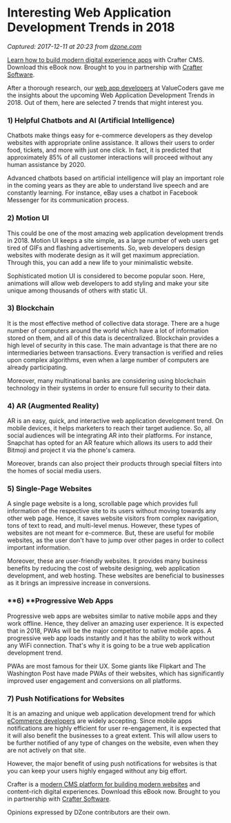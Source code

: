 # Interesting Web Application Development Trends in 2018

_Captured: 2017-12-11 at 20:23 from [dzone.com](https://dzone.com/articles/top-10-web-application-development-trends-in-2018?edition=342127&utm_source=Daily%20Digest&utm_medium=email&utm_campaign=Daily%20Digest%202017-12-11)_

[Learn how to build modern digital experience apps](https://dzone.com/go?i=190130&u=http%3A%2F%2Fwww.craftersoftware.com%2Fresources%2Flp%3Fid%3D%2Fmodern-web-dev-with-java%26t%3Deb) with Crafter CMS. Download this eBook now. Brought to you in partnership with [Crafter Software](https://dzone.com/go?i=190130&u=http%3A%2F%2Fwww.craftersoftware.com%2Fresources%2Flp%3Fid%3D%2Fmodern-web-dev-with-java%26t%3Deb).

After a thorough research, our [web app developers](https://www.valuecoders.com/web-app-developers.php?utm_source=blog&utm_medium=webapp-dzone&utm_campaign=SMEs) at ValueCoders gave me the insights about the upcoming Web Application Development Trends in 2018. Out of them, here are selected 7 trends that might interest you.

### 1) Helpful Chatbots and AI (Artificial Intelligence)

Chatbots make things easy for e-commerce developers as they develop websites with appropriate online assistance. It allows their users to order food, tickets, and more with just one click. In fact, it is predicted that approximately 85% of all customer interactions will proceed without any human assistance by 2020.

Advanced chatbots based on artificial intelligence will play an important role in the coming years as they are able to understand live speech and are constantly learning. For instance, eBay uses a chatbot in Facebook Messenger for its communication process.

### 2) **Motion UI**

This could be one of the most amazing web application development trends in 2018. Motion UI keeps a site simple, as a large number of web users get tired of GIFs and flashing advertisements. So, web developers design websites with moderate design as it will get maximum appreciation. Through this, you can add a new life to your minimalistic website.

Sophisticated motion UI is considered to become popular soon. Here, animations will allow web developers to add styling and make your site unique among thousands of others with static UI.

### **3) Blockchain**

It is the most effective method of collective data storage. There are a huge number of computers around the world which have a lot of information stored on them, and all of this data is decentralized. Blockchain provides a high level of security in this case. The main advantage is that there are no intermediaries between transactions. Every transaction is verified and relies upon complex algorithms, even when a large number of computers are already participating.

Moreover, many multinational banks are considering using blockchain technology in their systems in order to ensure full security to their data.

### **4) AR (Augmented Reality)**

AR is an easy, quick, and interactive web application development trend. On mobile devices, it helps marketers to reach their target audience. So, all social audiences will be integrating AR into their platforms. For instance, Snapchat has opted for an AR feature which allows its users to add their Bitmoji and project it via the phone's camera.

Moreover, brands can also project their products through special filters into the homes of social media users.

### **5) Single-Page Websites**

A single page website is a long, scrollable page which provides full information of the respective site to its users without moving towards any other web page. Hence, it saves website visitors from complex navigation, tons of text to read, and multi-level menus. However, these types of websites are not meant for e-commerce. But, these are useful for mobile websites, as the user don't have to jump over other pages in order to collect important information.

Moreover, these are user-friendly websites. It provides many business benefits by reducing the cost of website designing, web application development, and web hosting. These websites are beneficial to businesses as it brings an impressive increase in conversions.

### **6) **Progressive Web Apps

Progressive web apps are websites similar to native mobile apps and they work offline. Hence, they deliver an amazing user experience. It is expected that in 2018, PWAs will be the major competitor to native mobile apps. A progressive web app loads instantly and it has the ability to work without any WiFi connection. That's why it is going to be a true web application development trend.

PWAs are most famous for their UX. Some giants like Flipkart and The Washington Post have made PWAs of their websites, which has significantly improved user engagement and conversions on all platforms.

### **7) Push Notifications for Websites**

It is an amazing and unique web application development trend for which[ eCommerce developers](https://www.valuecoders.com/hire-ecommerce-developers.php?utm_source=blog&utm_medium=ecomm-dzone&utm_campaign=SMEs) are widely accepting. Since mobile apps notifications are highly efficient for user re-engagement, it is expected that it will also benefit the businesses to a great extent. This will allow users to be further notified of any type of changes on the website, even when they are not actively on that site.

However, the major benefit of using push notifications for websites is that you can keep your users highly engaged without any big effort.

Crafter is a [modern CMS platform for building modern websites](https://dzone.com/go?i=190131&u=http%3A%2F%2Fwww.craftersoftware.com%2Fresources%2Flp%3Fid%3D%2Fmodern-web-dev-with-java%26t%3Deb) and content-rich digital experiences. Download this eBook now. Brought to you in partnership with [Crafter Software](https://dzone.com/go?i=190131&u=http%3A%2F%2Fwww.craftersoftware.com%2Fresources%2Flp%3Fid%3D%2Fmodern-web-dev-with-java%26t%3Deb).

Opinions expressed by DZone contributors are their own.
